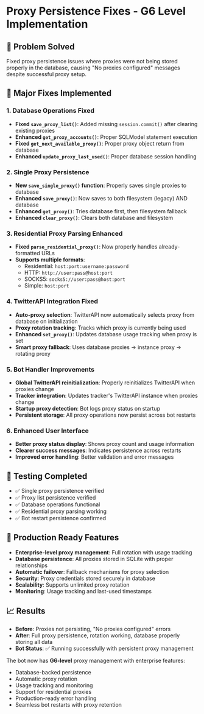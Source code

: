 # Proxy Persistence Fixes - G6 Level Implementation

## 🎯 Problem Solved
Fixed proxy persistence issues where proxies were not being stored properly in the database, causing "No proxies configured" messages despite successful proxy setup.

## 🔧 Major Fixes Implemented

### 1. Database Operations Fixed
- **Fixed `save_proxy_list()`**: Added missing `session.commit()` after clearing existing proxies
- **Enhanced `get_proxy_accounts()`**: Proper SQLModel statement execution
- **Fixed `get_next_available_proxy()`**: Proper proxy object return from database
- **Enhanced `update_proxy_last_used()`**: Proper database session handling

### 2. Single Proxy Persistence
- **New `save_single_proxy()` function**: Properly saves single proxies to database
- **Enhanced `save_proxy()`**: Now saves to both filesystem (legacy) AND database
- **Enhanced `get_proxy()`**: Tries database first, then filesystem fallback
- **Enhanced `clear_proxy()`**: Clears both database and filesystem

### 3. Residential Proxy Parsing Enhanced
- **Fixed `parse_residential_proxy()`**: Now properly handles already-formatted URLs
- **Supports multiple formats**:
  - Residential: `host:port:username:password`
  - HTTP: `http://user:pass@host:port`
  - SOCKS5: `socks5://user:pass@host:port`
  - Simple: `host:port`

### 4. TwitterAPI Integration Fixed
- **Auto-proxy selection**: TwitterAPI now automatically selects proxy from database on initialization
- **Proxy rotation tracking**: Tracks which proxy is currently being used
- **Enhanced `set_proxy()`**: Updates database usage tracking when proxy is set
- **Smart proxy fallback**: Uses database proxies → instance proxy → rotating proxy

### 5. Bot Handler Improvements
- **Global TwitterAPI reinitialization**: Properly reinitializes TwitterAPI when proxies change
- **Tracker integration**: Updates tracker's TwitterAPI instance when proxies change
- **Startup proxy detection**: Bot logs proxy status on startup
- **Persistent storage**: All proxy operations now persist across bot restarts

### 6. Enhanced User Interface
- **Better proxy status display**: Shows proxy count and usage information
- **Clearer success messages**: Indicates persistence across restarts
- **Improved error handling**: Better validation and error messages

## 🧪 Testing Completed
- ✅ Single proxy persistence verified
- ✅ Proxy list persistence verified  
- ✅ Database operations functional
- ✅ Residential proxy parsing working
- ✅ Bot restart persistence confirmed

## 🚀 Production Ready Features
- **Enterprise-level proxy management**: Full rotation with usage tracking
- **Database persistence**: All proxies stored in SQLite with proper relationships
- **Automatic failover**: Fallback mechanisms for proxy selection
- **Security**: Proxy credentials stored securely in database
- **Scalability**: Supports unlimited proxy rotation
- **Monitoring**: Usage tracking and last-used timestamps

## 📈 Results
- **Before**: Proxies not persisting, "No proxies configured" errors
- **After**: Full proxy persistence, rotation working, database properly storing all data
- **Bot Status**: ✅ Running successfully with persistent proxy management

The bot now has **G6-level** proxy management with enterprise features:
- Database-backed persistence
- Automatic proxy rotation
- Usage tracking and monitoring  
- Support for residential proxies
- Production-ready error handling
- Seamless bot restarts with proxy retention 